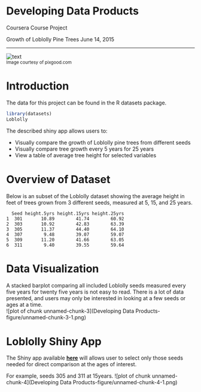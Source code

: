 Developing Data Products
========================================================
Coursera Course Project

Growth of Loblolly Pine Trees 
June 14, 2015

***
![text](http://www.garrispaving.com/loblolly_pine.jpg)  
<small>Image courtesy of pixgood.com</small>

Introduction
========================================================
The data for this project can be found in the R datasets package.

```r
library(datasets)
Loblolly
```
The described shiny app allows users to:

- Visually compare the growth of Loblolly pine trees from different seeds
- Visually compare tree growth every 5 years for 25 years
- View a table of average tree height for selected variables


Overview of Dataset
========================================================
Below is an subset of the Loblolly dataset showing the average height in feet of trees grown from 3 different seeds, measured at 5, 15, and 25 years.

```
  Seed height.5yrs height.15yrs height.25yrs
1  301       10.89        41.74        60.92
2  303       10.92        42.83        63.39
3  305       11.37        44.40        64.10
4  307        9.48        39.07        59.07
5  309       11.20        41.66        63.05
6  311        9.40        39.55        59.64
```

Data Visualization
========================================================
A stacked barplot comparing all included Loblolly seeds measured every five years for twenty five years is not easy to read.  There is a lot of data presented, and users may only be interested in looking at a few seeds or ages at a time.   
![plot of chunk unnamed-chunk-3](Developing Data Products-figure/unnamed-chunk-3-1.png) 
  
Loblolly Shiny App
===
The Shiny app available **[here](https://amoni13.shinyapps.io/ProjectApp)** will allows user to select only those seeds needed for direct comparison at the ages of interest.

For example, seeds 305 and 311 at 15years.
![plot of chunk unnamed-chunk-4](Developing Data Products-figure/unnamed-chunk-4-1.png) 
